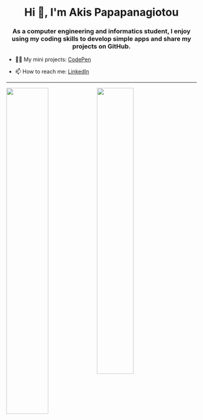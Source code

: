 <h1 align="center">Hi 👋, I'm Akis Papapanagiotou</h1>
<h3 align="center">As a computer engineering and informatics student, I enjoy using my coding skills to develop simple apps and share my projects on GitHub.</h3>

- 👨‍💻 My mini projects: <a href="https://codepen.io/akispapapanagiotou" target="_blank">CodePen</a>

- 📫 How to reach me: <a href="https://www.linkedin.com/in/akis-papapanagiotou/" target="_blank">LinkedIn</a>
<hr>
<img align="left" width="47%" src="https://github-readme-stats.vercel.app/api?username=akispapapanagiotou&theme=tokyonight&hide_border=false&include_all_commits=false&count_private=false" />

<img align="left" width="44%" src="https://github-readme-stats.vercel.app/api/top-langs/?username=akispapapanagiotou&langs_count=4&theme=tokyonight&hide_border=false&include_all_commits=false&count_private=false&layout=compact" />

